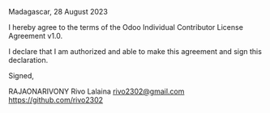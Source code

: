 Madagascar, 28 August 2023

I hereby agree to the terms of the Odoo Individual Contributor License
Agreement v1.0.

I declare that I am authorized and able to make this agreement and sign this
declaration.

Signed,

RAJAONARIVONY Rivo Lalaina rivo2302@gmail.com https://github.com/rivo2302